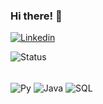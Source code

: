### Hi there! 👋

[![Linkedin](https://img.shields.io/badge/LinkedIn-0077B5?style=for-the-badge&logo=linkedin&logoColor=white/)](https://www.linkedin.com/in/tiagosouzaolv)

![Status](https://github-readme-stats.vercel.app/api?username=TiagoSouza2000&theme=blue-green)


<div style="display: inline_block"><br/>
  <img align="center" alt="Py" src="https://img.shields.io/badge/Python-14354C?style=for-the-badge&logo=python&logoColor=white"/>
  
  <img align="center" alt="Java" src="https://img.shields.io/badge/Java-ED8B00?style=for-the-badge&logo=openjdk&logoColor=white"/>
   
  <img align="center" alt="SQL" src=" https://img.shields.io/badge/MySQL-00000F?style=for-the-badge&logo=mysql&logoColor=white"/>
  
</div>
